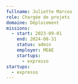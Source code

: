 ```yaml
---
fullname: Juliette Marcos
role: Chargée de projets
domaine: Déploiement
missions:
  - start: 2023-09-01
    end: 2024-08-31
    status: admin
    employer: MEAE
    startups:
      - expresso
startups:
  - expresso
---
```


